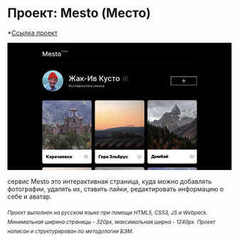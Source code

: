 # Проект: Mesto (Место)
*[Ссылка проект](https://AnastasiiaKunstman.github.io/mesto/index.html)

![Путешествие по России](/images/mesto.png)


сервиc Mesto это интерактивная страница, куда можно добавлять фотографии, удалять их, ставить лайки, редактировать информацию о себе и аватар.

<sub>*Проект выполнен на русском языке при помощи HTML5, CSS3, JS и Webpack. Минимальная ширина страницы - 320px, максимальная ширна - 1240px. Проект написан и структурирован по методологии БЭМ.*</sub>